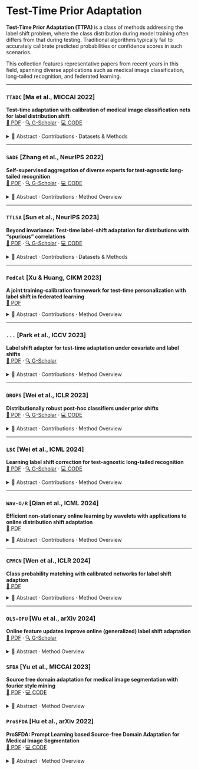 # Test-Time Prior Adaptation

<b>Test-Time Prior Adaptation (TTPA) </b> is a class of methods addressing the label shift problem, where the class distribution during model training often differs from that during testing. Traditional algorithms typically fail to accurately calibrate predicted probabilities or confidence scores in such scenarios. <p>
This collection features representative papers from recent years in this field, spanning diverse applications such as medical image classification, long-tailed recognition, and federated learning.

---

### `TTADC` [Ma et al., **MICCAI 2022**]  
**Test-time adaptation with calibration of medical image classification nets for label distribution shift**  
[📄 PDF](https://arxiv.org/abs/2207.00769) · [🔍 G-Scholar](https://scholar.google.com/scholar?cluster=7982883573733677737&hl=en) · [💻 CODE](https://github.com/med-air/TTADC)

<details>
<summary>📌 Abstract · Contributions · Datasets & Methods</summary>

#### 🧠 Abstract
Class distribution plays an important role in learning deep classifiers. When the proportion of each class in the test set differs from the training set, the performance of classification nets usually degrades. Such a label distribution shift problem is common in medical diagnosis since the prevalence of disease varies over location and time.

In this paper, we propose the first method to tackle label shift for medical image classification, which effectively adapts the model learned from a single training label distribution to arbitrary unknown test label distribution. Our approach innovates **distribution calibration** to learn multiple representative classifiers, which are capable of handling different one-dominating-class distributions. When given a test image, the diverse classifiers are dynamically aggregated via the **consistency-driven test-time adaptation**, to deal with the unknown test label distribution.

We validate our method on two important medical image classification tasks including **liver fibrosis staging** and **COVID-19 severity prediction**. Our experiments clearly show the decreased model performance under label shift. With our method, model performance significantly improves on all the test datasets with different label shifts for both medical image diagnosis tasks.

🔗 **Code**: https://github.com/med-air/TTADC

#### 🎯 Contributions
In this paper, to our best knowledge, we present the first work to effectively tackle the label distribution shift in medical image classification. Our method learns representative classifiers with distribution calibration, by extending the concept of balanced softmax loss [24,34] to simulate multiple distributions that one class dominates other classes. Compared with [34], our method can be more flexible and be more targeted for ordinal classification, as our one-dominating-class distributions can represent more diverse label distributions and we use ordinal encoding instead of one-hot encoding to train the model. Then, at model deployment to new test data, we dynamically combine the representative classifiers by adapting their outputs to the label distribution of test data. The test-time adaptation is driven by a consistency regularization loss to adjust the weights of different classifier. We evaluate our method on two important medical applications of liver fibrosis staging and COVID-19 severity prediction. With our proposed method, the label shift can be largely mitigated with consistent performance improvement.

#### 📂 Datasets
<p>
For the liver fibrosis staging task, we use an in-house abdominal CT dataset collected from three centers with varying label distributions, including 823 cases from our center, 99 from external center A, and 50 from external center B. The ground truths are obtained from liver biopsy pathology results. The disease is categorized into five stages: F0 (no fibrosis), F1 (portal fibrosis without septa), F2 (with few septa), F3 (numerous septa without cirrhosis), and F4 (cirrhosis). Liver regions were segmented using an existing clinical tool and used as the classification region of interest. The CT slices have a thickness of 5 mm and an in-plane resolution of 512 × 512.
</p><p>
For the COVID-19 severity prediction task, we use the public chest CT dataset iCTCF [17], which contains 969 training cases from HUST-Union Hospital and 370 test cases from HUST-Liyuan Hospital. The severity of COVID-19 is divided into six levels: S0 (control), S1 (suspected), S2 (mild), S3 (regular), S4 (severe), and S5 (critical). The preprocessing and lung segmentation steps follow the same procedure as a recent study [2].
</p><br>

#### 🖼️ Method Overview
<p align="center">
  <img src="images/TTPA/TTADC.png" alt="TTADC Overview">
</p>

</details>

---

### `SADE` [Zhang et al., **NeurIPS 2022**]  
**Self-supervised aggregation of diverse experts for test-agnostic long-tailed recognition**  
[📄 PDF](https://openreview.net/forum?id=m7CmxlpHTiu) · [🔍 G-Scholar](https://scholar.google.com/scholar?cluster=16295847624184830192&hl=en) · [💻 CODE](https://github.com/vanint/sade-agnosticlt)

<details>
<summary>📌 Abstract · Contributions · Method Overview</summary>

#### 🧠 Abstract
Existing long-tailed recognition methods, aiming to train class-balanced models from long-tailed data, generally assume the models would be evaluated on the uniform test class distribution. However, practical test class distributions often violate this assumption (e.g., being either long-tailed or even inversely long-tailed), which may lead existing methods to fail in real applications. In this paper, we study a more practical yet challenging task, called test-agnostic long-tailed recognition, where the training class distribution is long-tailed while the test class distribution is agnostic and not necessarily uniform. In addition to the issue of class imbalance, this task poses another challenge: the class distribution shift between the training and test data is unknown. To tackle this task, we propose a novel approach, called Self-supervised Aggregation of Diverse Experts, which consists of two strategies: (i) a new skill-diverse expert learning strategy that trains multiple experts from a single and stationary long-tailed dataset to separately handle different class distributions; (ii) a novel test-time expert aggregation strategy that leverages self-supervision to aggregate the learned multiple experts for handling unknown test class distributions. We theoretically show that our self-supervised strategy has a provable ability to simulate test-agnostic class distributions. Promising empirical results demonstrate the effectiveness of our method on both vanilla and test-agnostic long-tailed recognition. The source code is available at https://github.com/Vanint/SADE-AgnosticLT.

#### 🖼️ Method Overview
<p>
  <img src="images/TTPA/SADE.png" alt="SADE Overview">
</p>

</details>

---

### `TTLSA` [Sun et al., **NeurIPS 2023**]  
**Beyond invariance: Test-time label-shift adaptation for distributions with “spurious” correlations**  
[📄 PDF](https://arxiv.org/abs/2211.15646) · [🔍 G-Scholar](https://scholar.google.com/scholar?cluster=8297779371205142813&hl=en) · [💻 CODE](https://github.com/nalzok/test-time-label-shift)

<details>
<summary>📌 Abstract · Contributions · Datasets & Methods</summary>

#### 🧠 Abstract
Changes in the data distribution at test time can have deleterious effects on the performance of predictive models p(y|x). We consider situations where there are additional meta-data labels (such as group labels), denoted by z, that can account for such changes in the distribution.
</p><p>
In particular, we assume that the prior distribution p(y, z), which models the dependence between the class label y and the “nuisance” factors z, may change across domains, either due to a change in the correlation between these terms, or a change in one of their marginals. However, we assume that the generative model for features p(x|y, z) is invariant across domains. We note that this corresponds to an expanded version of the widely used “label shift” assumption, where the labels now also include the nuisance factors z.
</p><p>
Based on this observation, we propose a test-time label shift correction that adapts to changes in the joint distribution p(y, z) using EM applied to unlabeled samples from the target domain distribution, pt(x). Importantly, we are able to avoid fitting a generative model p(x|y, z), and merely need to reweight the outputs of a discriminative model ps(y, z|x) trained on the source distribution.
</p><p>
We evaluate our method, which we call <strong>“Test-Time Label-Shift Adaptation” (TTLSA)</strong>, on several standard image and text datasets, as well as the CheXpert chest X-ray dataset, and show that it improves performance over methods that target invariance to changes in the distribution, as well as baseline empirical risk minimization methods.
</p><p>
🔗 <strong>Code</strong>: <a href="https://github.com/nalzok/test-time-label-shift" target="_blank">https://github.com/nalzok/test-time-label-shift</a>
</p>

#### 🎯 Contributions
"Motivated by the above, in this paper we propose a test-time approach for optimally adapting to distribution shifts which arise due to changes in the underlying joint prior between the class labels y and the nuisance labels z. We can view these changes as due to a hidden common cause u, such as the location of a specific hospital. Thus we assume ps(u)̸ = pt(u), where ps is the source distribution, and pt is the target distribution. Consequently, pi(y, z) = ∑ u p(y, z|u)pi(u) will change across domains i. However, we assume that the generative model of the features is invariant across domains, so pi(x | y, z) = p(x | y, z). See Figure 1 for an illustration of our modeling assumptions. The key observation behind our method is that our assumptions are equivalent to the standard 'label shift assumption', except it is defined with respect to an expanded label m = (y, z), which we call the meta-label. We call this the 'expanded label shift assumption'. This lets use existing label shift techniques, such as Alexandari et al. [2020], Lipton et al. [2018], Garg et al. [2020], to adapt our model using a small sample of unlabeled data {xn ∼ pt(x)} from the target domain to adjust for the shift in the prior over meta-labels, as we discuss in Section 3.2. Importantly, although our approach relies on the assumption that p(x | y, z) is preserved across distribution shifts, it is based on learning a discriminative base model ps(y, z, | x), which we adjust to the target distribution pt(y | x), as we explain in Section 3.1. Thus we do not need to fit a generative model to the data. We do need access to labeled examples of the confounding factor z at training time, but such data is often collected anyway (albeit in limited quantities) especially for protected attributes. Additionally, because it operates at test-time, our method does not require retraining to adapt the base model to multiple target domains. We therefore call our approach Test-Time Label Shift Adaptation (TTLSA)"

#### 📂 Datasets
<p>
The CheXpert dataset contains 224,316 chest X-rays from 65,240 patients, annotated with 14 disease labels and three attributes (age, sex, race). Labels and attributes are binarized: diseases are classified as "negative" (0) or "positive" (1), age is split by median (0 for below, 1 above), and sex is encoded as female (0) or male (1). Uncertain labels are excluded. The dataset is commonly used to predict Pleural Effusion (class label *y*), with sex as the confounding variable (*z*). Input features (*x*) include either raw 224×224 grayscale images or 1376-dimensional embeddings from a pretrained CXR model (trained on separate U.S. and Indian X-ray data). This setup enables studies on disease prediction while addressing potential biases from demographic confounders.
</p><br>

#### 🖼️ Method Overview
<p align="center">
  <img src="images/TTPA/TTLSA.png" alt="TTLSA Overview">
</p>

</details>

---

### `FedCal` [Xu & Huang, **CIKM 2023**]  
**A joint training-calibration framework for test-time personalization with label shift in federated learning**  
[📄 PDF](https://dl.acm.org/doi/abs/10.1145/3583780.3615173) 

<details>
<summary>📌 Abstract · Contributions · Method Overview</summary>

#### 🧠 Abstract
<p>
In domain adaptation, covariate shift and label shift problems are two distinct and complementary tasks. In covariate shift adaptation where the differences in data distribution arise from variations in feature probabilities, existing approaches naturally address this problem based on feature probability matching (FPM). However, for label shift adaptation where the differences in data distribution stem solely from variations in class probability, current methods still use FPM on the d-dimensional feature space to estimate the class probability ratio on the one-dimensional label space.
To address label shift adaptation more naturally and effectively, inspired by a new representation of the source domain’s class probability, we propose a new framework called class probability matching (CPM) which matches two class probability functions on the one-dimensional label space to estimate the class probability ratio, fundamentally different from FPM operating on the d-dimensional feature space. Furthermore, by incorporating the kernel logistic regression into the CPM framework to estimate the conditional probability, we propose an algorithm called class probability matching using kernel methods (CPMKM) for label shift adaptation.
From the theoretical perspective, we establish the optimal convergence rates of CPMKM with respect to the cross-entropy loss for multi-class label shift adaptation. From the experimental perspective, comparisons on real datasets demonstrate that CPMKM outperforms existing FPM-based and maximum-likelihood-based algorithms.
</p>


#### 🎯 Contributions
<p>
(i) Starting from a representation of the class probability p(y), we construct the new matching framework CPM for estimating the class probability ratio q(y)/p(y), which avoids potential issues associated with FPM methods. More specifically, we use the law of total probability and the feature probability ratio p(x)/q(x) to derive a new representation of p(y) that leads to CPM, which directly matches distributions in the label space rather than in the feature space. <br> 
(ii) We incorporate kernel logistic regression (KLR) into the CPM framework and propose the CPMKM algorithm. Theoretically, we provide optimal convergence rates for CPMKM w.r.t. the cross-entropy loss, including a new oracle inequality for truncated KLR to handle the unboundedness of CE loss.<br>
(iii) Through experiments on real datasets under various label shift scenarios, CPMKM outperforms FPM-based and EM-based methods in both class probability estimation and target classification. Notably, performance improves as the target sample size increases and stabilizes thereafter, validating the theoretical convergence.
</p><br>

#### 🖼️ Method Overview
<p><img src="images/TTPA/C.png" alt="FedCal Overview"></p>

</details>

---

### `...` [Park et al., **ICCV 2023**]  
**Label shift adapter for test-time adaptation under covariate and label shifts**  
[📄 PDF](https://arxiv.org/abs/2308.08810) · [🔍 G-Scholar](https://scholar.google.com/scholar?cluster=6476921383522013928&hl=en)

<details>
<summary>📌 Abstract · Contributions · Method Overview</summary>

#### 🧠 Abstract
<p>
Test-time adaptation (TTA) aims to adapt a pre-trained model to the target domain in a batch-by-batch manner during inference. While label distributions often exhibit imbalances in real-world scenarios, most previous TTA approaches typically assume that both source and target domain datasets have balanced label distribution. Due to the fact that certain classes appear more frequently in certain domains (e.g., buildings in cities, trees in forests), it is natural that the label distribution shifts as the domain changes. However, we discover that the majority of existing TTA methods fail to address the coexistence of covariate and label shifts. To tackle this challenge, we propose a novel label shift adapter that can be incorporated into existing TTA approaches to deal with label shifts during the TTA process effectively. Specifically, we estimate the label distribution of the target domain to feed it into the label shift adapter. Subsequently, the label shift adapter produces optimal parameters for target label distribution. By predicting only the parameters for a part of the pre-trained source model, our approach is computationally efficient and can be easily applied, regardless of the model architectures. Through extensive experiments, we demonstrate that integrating our strategy with TTA approaches leads to substantial performance improvements under the joint presence of label and covariate shifts.
</p>

#### 🎯 Contributions
<p>
• We introduce a novel label shift adapter that produces the optimal parameters according to the label distribution. By utilizing the label shift adapter, we can develop a robust TTA algorithm that can handle both covariate and label shifts simultaneously.<br>
• Our approach is easily applicable to any model regardless of the model architecture and pre-training process. It can be simply integrated with other TTA algorithms.<br>
• Through extensive experiments on six benchmarks, we demonstrate that our method enhances the performance significantly when source and target domain datasets have class-imbalanced label distributions.
</p>

#### 🖼️ Method Overview
<p>
  <img src="images/TTPA/Label Shift1.png" alt="Adapter Overview 1">  
  <img src="images/TTPA/Label Shift.png" alt="Adapter Overview 2">
</p>

</details>

---

### `DROPS` [Wei et al., **ICLR 2023**]  
**Distributionally robust post-hoc classifiers under prior shifts**  
[📄 PDF](https://arxiv.org/abs/2309.08825) · [🔍 G-Scholar](https://scholar.google.com/scholar?cluster=10995720941474911018&hl=en) · [💻 CODE](https://github.com/weijiaheng/Drops)

<details>
<summary>📌 Abstract · Contributions · Method Overview</summary>

#### 🧠 Abstract
<p>
The generalization ability of machine learning models degrades significantly when the test distribution shifts away from the training distribution. We investigate the problem of training models that are robust to shifts caused by changes in the distribution of class-priors or group-priors. The presence of skewed training priors can often lead to the models overfitting to spurious features. Unlike existing methods, which optimize for either the worst or the average performance over classes or groups, our work is motivated by the need for finer control over the robustness properties of the model. We present an extremely lightweight post-hoc approach that performs scaling adjustments to predictions from a pre-trained model, with the goal of minimizing a distributionally robust loss around a chosen target distribution. These adjustments are computed by solving a constrained optimization problem on a validation set and applied to the model during test time. Our constrained optimization objective is inspired from a natural notion of robustness to controlled distribution shifts. Our method comes with provable guarantees and empirically makes a strong case for distributional robust post-hoc classifiers. 
<p>
🔗 <strong>Code</strong>: <a href="https://github.com/weijiaheng/Drops" target="_blank">https://github.com/weijiaheng/Drops</a>.
</details>

---

### `LSC` [Wei et al., **ICML 2024**]  
**Learning label shift correction for test-agnostic long-tailed recognition**  
[📄 PDF](https://openreview.net/forum?id=J3xYTh6xtL) · [🔍 G-Scholar](https://scholar.google.com/scholar?cluster=13080086498775196290&hl=en) · [💻 CODE](https://github.com/Stomach-ache/label-shift-correction)

<details>
<summary>📌 Abstract · Contributions · Method Overview</summary>

#### 🧠 Abstract
<p>
Long-tail learning primarily focuses on mitigating the label distribution shift between long-tailed training data and uniformly distributed test data. However, in real-world applications, we often encounter a more intricate challenge where the test label distribution is agnostic. To address this problem, we first theoretically establish the substantial potential for reducing the generalization error if we can precisely estimate the test label distribution. Motivated by the theoretical insight, we introduce a simple yet effective solution called label shift correction (LSC). LSC estimates the test label distribution within the proposed framework of generalized black box shift estimation, and adjusts the predictions from a pre-trained model to align with the test distribution. Theoretical analyses confirm that accurate estimation of test label distribution can effectively reduce the generalization error. Extensive experimental results demonstrate that our method significantly outperforms previous state-of-the-art approaches, especially when confronted with non-uniform test label distribution. Notably, the proposed method is general and complements existing long-tail learning approaches, consistently improving their performance. The source code is available at <a href="https://github.com/Stomach-ache/label-shift-correction" target="_blank">https://github.com/Stomach-ache/label-shift-correction</a>.
</p>

#### 🎯 Contributions
<p>
1) We introduce a straightforward yet effective method, LSC, to address test-agnostic long-tail learning, capable of accurately estimating test label distributions.<br>
2) We establish the theoretical foundation to demonstrate the capability of our method to provide more precise test label distribution estimations and reduce generalization error.<br>
3) We confirm the efficacy of the proposed method on three benchmark datasets.<br>
4) Importantly, LSC is compatible with existing long-tail learning methods, consistently improving their performance in test-agnostic scenarios.
</p>

</details>

---

### `Wav-O/R` [Qian et al., **ICML 2024**]  
**Efficient non-stationary online learning by wavelets with applications to online distribution shift adaptation**  
[📄 PDF](https://openreview.net/forum?id=KNedb3bQ4h) 

<details>
<summary>📌 Abstract · Contributions · Method Overview</summary>

#### 🧠 Abstract
<p>
Dynamic regret minimization offers a principled way for non-stationary online learning, where the algorithm’s performance is evaluated against changing comparators. Prevailing methods often employ a two-layer online ensemble, consisting of a group of base learners with different configurations and a meta learner that combines their outputs. Given the evident computational overhead associated with two-layer algorithms, this paper investigates how to attain optimal dynamic regret without deploying a model ensemble. To this end, we introduce the notion of underlying dynamic regret, a specific form of the general dynamic regret that can encompass many applications of interest. We show that almost optimal dynamic regret can be obtained using a single-layer model alone. This is achieved by an adaptive restart equipped with wavelet detection, wherein a novel streaming wavelet operator is introduced to online update the wavelet coefficients via a carefully designed binary indexed tree. We apply our method to the online label shift adaptation problem, leading to new algorithms with optimal dynamic regret and significantly improved computation/storage efficiency compared to prior arts. Extensive experiments validate our proposal.
</p>

#### 🖼️ Method Overview
<p>
  <img src="images/TTPA/Efficient.png" alt="Wav-O/R Overview">  
  <img src="images/TTPA/Efficent 1.png" alt="Wav-O/R Detail">
</p>

</details>

---

### `CPMCN` [Wen et al., **ICLR 2024**]  
**Class probability matching with calibrated networks for label shift adaption**  
[📄 PDF](https://openreview.net/forum?id=mliQ2huFrZ)

<details>
<summary>📌 Abstract · Contributions · Method Overview</summary>

#### 🧠 Abstract
<p>
We consider the domain adaptation problem in the context of label shift, where the label distributions between source and target domain differ, but the conditional distributions of features given the label are the same. To solve the label shift adaptation problem, we develop a novel matching framework named class probability matching (CPM). It is inspired by a new understanding of the source domain’s class probability, as well as a specific relationship between class probability ratios and feature probability ratios between the source and target domains. CPM is able to maintain the same theoretical guarantees as the existing feature probability matching framework, while significantly improving the computational efficiency due to directly matching the probabilities of the label variable. Within the CPM framework, we propose an algorithm named class probability matching with calibrated networks (CPMCN) for target domain classification. From the theoretical perspective, we establish a generalization bound of the CPMCN method in order to explain the benefits of introducing calibrated networks. From the experimental perspective, real data comparisons show that CPMCN outperforms existing matching-based and EM-based algorithms.
</p>

#### 🎯 Contributions
<p>
(i) To solve the label shift adaptation problem, we develop a novel matching framework named class probability matching that directly matches on the probabilities of label Y. Based on this framework we propose a new algorithm called CPMCN for label shift adaptation, which applies the calibrated neural network. CPMCN has low computational complexity and high theoretical guarantees.<br>
(ii) Theoretically, we provide rigorous theoretical guarantees for our proposed matching framework. Moreover, we establish a generalization bound for the CPMCN algorithm, which illustrates the benefit of incorporating a calibrated network in the algorithm.<br>
(iii) Experimentally, we validate that CPMCN outperforms existing matching methods and EM-based methods, in class probability ratio estimation and target domain classification.
</p>

#### 🖼️ Method Overview
<p><img src="images/TTPA/cpmcn.png" alt="CPMCN Overview"></p>

</details>

---

### `OLS-OFU` [Wu et al., **arXiv 2024**]  
**Online feature updates improve online (generalized) label shift adaptation**  
[📄 PDF](https://arxiv.org/abs/2402.03545) · [🔍 G-Scholar](https://scholar.google.com/scholar?cluster=13826390929957704274&hl=en)

<details>
<summary>📌 Abstract · Method Overview</summary>

#### 🧠 Abstract
<p>
This paper addresses the prevalent issue of label shift in an online setting with missing labels, where data distributions change over time and obtaining timely labels is challenging. While existing methods primarily focus on adjusting or updating the final layer of a pre-trained classifier, we explore the untapped potential of enhancing feature representations using unlabeled data at test-time. Our novel method, Online Label Shift adaptation with Online Feature Updates (OLS-OFU), leverages self-supervised learning to refine the feature extraction process, thereby improving the prediction model. By carefully designing the algorithm, theoretically OLS-OFU maintains the similar online regret convergence to the results in the literature while taking the improved features into account. Empirically, it achieves substantial improvements over existing methods, which is as significant as the gains existing methods have over the baseline (i.e., without distribution shift adaptations).
</p>

#### 🖼️ Method Overview
<p align="center">
  <img src="images/TTPA/OLS-OFU.png" alt="OLS-OFU Overview">  
  <img src="images/TTPA/OLS-OFU1.png" alt="OLS-OFU Detail">
</p>

</details>

### `SFDA` [Yu et al., **MICCAI 2023**]  
**Source free domain adaptation for medical image segmentation with fourier style mining**  
[📄 PDF](https://arxiv.org/abs/2307.09769) · [💻 CODE]( https://github.com/CSCYQJ/MICCAI23-ProtoContra-SFDA)

<details>
<summary>📌 Abstract · Method Overview</summary>

#### 🧠 Abstract
<p>
Unsupervised domain adaptation (UDA) has increasingly gained interest for its capacity to transfer the knowledge learned from a labeled source domain to an unlabeled target domain. However, typical UDA methods require concurrent access to both the source and target domain data, which largely limits its application in medical scenarios where source data is often unavailable due to privacy concern. To tackle the source data-absent problem, we present a novel two-stage source-free domain adaptation (SFDA) framework for medical image segmentation, where only a well-trained source segmentation model and unlabeled target data are available during domain adaptation. Specifically, in the prototype-anchored feature alignment stage, we first utilize the weights of the pre-trained pixel-wise classifier as source prototypes, which preserve the information of source features. Then, we introduce the bi-directional transport to align the target features with class prototypes by minimizing its expected cost. On top of that, a contrastive learning stage is further devised to utilize those pixels with unreliable predictions for a more compact target feature distribution. Extensive experiments on a cross-modality medical segmentation task demonstrate the superiority of our method in large domain discrepancy settings compared with the state-of-the-art SFDA approaches and even some UDA methods. Code is available at: https://github.com/CSCYQJ/MICCAI23-ProtoContra-SFDA.
</p>

#### 🎯 Contributions
<p>
In this work, we propose a novel SFDA framework for cross-modality medical image segmentation. Our framework contains two sequentially conducted stages, i.e., Prototype-anchored Feature Alignment (PFA) stage and Contrastive Learning (CL) stage. As previous works [12] noted, the weights of the pre-trained classifier (i.e., projection head) can be employed as the source prototypes during domain adaptation. That means we can characterize the features of each class with a source prototype and align the target features with them instead of the inaccessible source features. To that end, during the PFA stage, we first provide a target-to-prototype transport to ensure the target features get close to the corresponding prototypes. Then, considering the trivial solution that all target features are assigned to the dominant class prototype (e.g., background), we add a reverse prototype-to-target transport to encourage diversity. However, although most target features have been assigned to the correct class prototype after PFA, some hard samples with high prediction uncertainty still exist in the decision boundary (see Fig. 1(a→b)). Moreover, we observe that those unreliable predictions usually get confused among only a few classes instead of all classes [18]. Taking the unreliable pixel in Fig. 1(b,c) for example, though it achieves similar high probabilities on the spleen and left kidney, the model is pretty sure about this pixel not belonging to the liver and right kidney. Inspired by this, we use confusing pixels as the negative samples for those unlikely classes, and then introduce the CL stage to pursue a more compact target feature distribution. Finally, we conduct experiments on a cross-modality abdominal multi-organ segmentation task. With only a source model and unlabeled target data, our method outperforms the state-of-the-art SFDA and even achieves comparable results with some classical UDA approaches.
</p>

#### 🖼️ Method Overview
<p align="center">
  <img src="images/TTPA/Source0.png" alt="SFDA Overview">  
  <img src="images/TTPA/Source.png" alt="SFDA Detail">
</p>

</details>


### `ProSFDA` [Hu et al., **arXiv 2022**]  
**ProSFDA: Prompt Learning based Source-free Domain Adaptation for Medical  Image Segmentation**  
[📄 PDF](https://arxiv.org/abs/2211.11514) · [💻 CODE](https://github.com/ShishuaiHu/ProSFDA)

<details>
<summary>📌 Abstract · Method Overview</summary>

#### 🧠 Abstract
<p>
The domain discrepancy existed between medical images acquired in different situations renders a major hurdle in deploying pre-trained medical image segmentation models for clinical use. Since it is less possible to distribute training data with the pre-trained model due to the huge data size and privacy concern, source-free unsupervised domain adaptation (SFDA) has recently been increasingly studied based on either pseudo labels or prior knowledge. However, the image features and probability maps used by pseudo label-based SFDA and the consistent prior assumption and the prior prediction network used by prior-guided SFDA may become less reliable when the domain discrepancy is large. In this paper, we propose a Prompt learning based SFDA (ProSFDA) method for medical image segmentation, which aims to improve the quality of domain adaption by minimizing explicitly the domain discrepancy. Specifically, in the prompt learning stage, we estimate source-domain images via adding a domain-aware prompt to target-domain images, then optimize the prompt via minimizing the statistic alignment loss, and thereby prompt the source model to generate reliable predictions on (altered) target-domain images. In the feature alignment stage, we also align the features of target-domain images and their styles-augmented counterparts to optimize the source model, and hence push the model to extract compact features. We evaluate our ProSFDA on two multi-domain medical image segmentation benchmarks. Our results indicate that the proposed ProSFDA outperforms substantially other SFDA methods and is even comparable to UDA methods. Code will be available at https://github.com/ShishuaiHu/ProSFDA.
</p>

#### 🎯 Contributions
<p>
(i) We highlight the domain discrepancy issue existed under the SFDA setting and introduce PLS to address it from the perspective of estimating a domain-aware visual prompt via minimizing the statistic alignment loss.<br>
(ii)  We develop FAS to force the model to extract compact features from altered target-domain images and diminish the impact of instance variations..<br>
(iii) Our ProSFDA achieves superior performance against other SFDA methods on two multi-domain medical image segmentation benchmarks
</p>

#### 🖼️ Method Overview
<p align="center">
  <img src="images/TTPA/ProSFDA.png" alt="ProSFDA Overview">  
  <img src="images/TTPA/ProSFDA1.png" alt="ProSFDA Detail">
</p>

</details>
